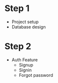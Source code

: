# Step 1

- Project setup
- Database design

# Step 2

- Auth Feature
    - Signup
    - Signin
    - Forgot password
